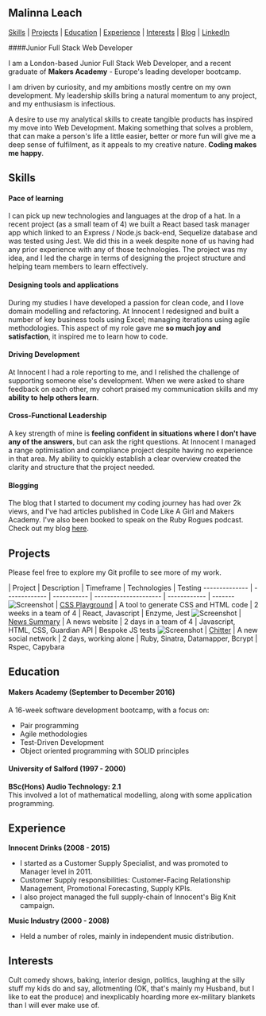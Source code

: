 ## Malinna Leach

[Skills](#skills) | [Projects](#projects) | [Education](#education) | [Experience](#experience) |  [Interests](#interests) | [Blog](https://medium.com/@malinnaleach) | [LinkedIn](https://www.linkedin.com/in/malinna-leach-bab84b10b)

####Junior Full Stack Web Developer

I am a London-based Junior Full Stack Web Developer, and a recent graduate of **Makers Academy** - Europe's leading developer bootcamp.  

I am driven by curiosity, and my ambitions mostly centre on my own development.  My leadership skills bring a natural momentum to any project, and my enthusiasm is infectious.

A desire to use my analytical skills to create tangible products has inspired my move into Web Development.  Making something that solves a problem, that can make a person's life a little easier, better or more fun will give me a deep sense of fulfilment, as it appeals to my creative nature.  **Coding makes me happy**.

## Skills

#### Pace of learning
I can pick up new technologies and languages at the drop of a hat.  In a recent project (as a small team of 4) we built a React based task manager app which linked to an Express / Node.js back-end, Sequelize database and was tested using Jest. We did this in a week despite none of us having had any prior experience with any of those technologies. The project was my idea, and I led the charge in terms of designing the project structure and helping team members to learn effectively.

#### Designing tools and applications
During my studies I have developed a passion for clean code, and I love domain modelling and refactoring.  At Innocent I redesigned and built a number of key business tools using Excel; managing iterations using agile methodologies.  This aspect of my role gave me **so much joy and satisfaction**, it inspired me to learn how to code.

#### Driving Development
At Innocent I had a role reporting to me, and I relished the challenge of supporting someone else's development.  When we were asked to share feedback on each other, my cohort praised my communication skills and my **ability to help others learn**.  

#### Cross-Functional Leadership
A key strength of mine is **feeling confident in situations where I don't have any of the answers**, but can ask the right questions.  At Innocent I managed a range optimisation and compliance project despite having no experience in that area. My ability to quickly establish a clear overview created the clarity and structure that the project needed.

#### Blogging
The blog that I started to document my coding journey has had over 2k views, and I've had articles published in Code Like A Girl and Makers Academy.  I've also been booked to speak on the Ruby Rogues podcast.  Check out my blog [here](https://medium.com/@malinnaleach).

## Projects
Please feel free to explore my Git profile to see more of my work.  

 | Project | Description | Timeframe | Technologies | Testing
-------------- | ------------- | ----------- | --------------------- | ------------ | -------
![Screenshot](https://www.dropbox.com/s/k87144urxf2ytna/Screen%20Shot%202016-12-16%20at%2016.04.50.png?raw=1)  |  [CSS Playground](https://github.com/MalinnaLeach/CSS-playground)  |  A tool to generate CSS and HTML code  |  2 weeks in a team of 4  |  React, Javascript  |  Enzyme, Jest
![Screenshot](https://www.dropbox.com/s/re858mb3j8hoeuo/Screen%20Shot%202016-11-12%20at%2020.06.27.png?raw=1)  |  [News Summary](https://github.com/MalinnaLeach/news-summary) | A news website | 2 days in a team of 4 | Javascript, HTML, CSS, Guardian API | Bespoke JS tests
![Screenshot](https://www.dropbox.com/s/bpigp2gnv9mer42/Screen%20Shot%202016-10-23%20at%2020.21.38.png?raw=1)  |  [Chitter](https://github.com/MalinnaLeach/chitter-challenge) | A new social network | 2 days, working alone | Ruby, Sinatra, Datamapper, Bcrypt | Rspec, Capybara


## Education

#### Makers Academy (September to December 2016)

A 16-week software development bootcamp, with a focus on:

- Pair programming  
- Agile methodologies  
- Test-Driven Development  
- Object oriented programming with SOLID principles

#### University of Salford (1997 - 2000)

**BSc(Hons) Audio Technology:  2.1**    
This involved a lot of mathematical modelling, along with some application programming.


## Experience

**Innocent Drinks (2008 - 2015)**    
- I started as a Customer Supply Specialist, and was promoted to Manager level in 2011.
- Customer Supply responsibilities:  Customer-Facing Relationship Management, Promotional Forecasting, Supply KPIs.
- I also project managed the full supply-chain of Innocent's Big Knit campaign.

**Music Industry (2000 - 2008)**   
- Held a number of roles, mainly in independent music distribution.


## Interests
Cult comedy shows, baking, interior design, politics, laughing at the silly stuff my kids do and say, allotmenting (OK, that's mainly my Husband, but I like to eat the produce) and inexplicably hoarding more ex-military blankets than I will ever make use of.
